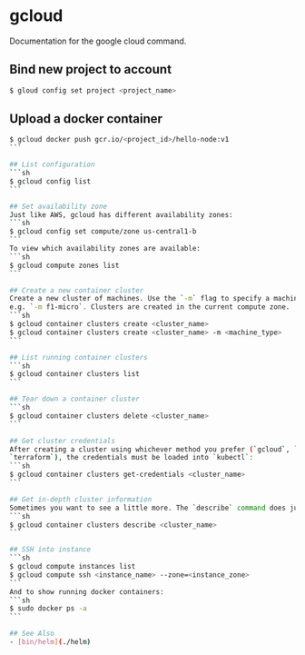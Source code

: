 # gcloud
Documentation for the google cloud command.

## Bind new project to account
```sh
$ gloud config set project <project_name>
```

## Upload a docker container
````sh
$ gcloud docker push gcr.io/<project_id>/hello-node:v1
```

## List configuration
```sh
$ gcloud config list
```

## Set availability zone
Just like AWS, gcloud has different availability zones:
```sh
$ gcloud config set compute/zone us-central1-b
```
To view which availability zones are available:
```sh
$ gcloud compute zones list
```

## Create a new container cluster
Create a new cluster of machines. Use the `-m` flag to specify a machine type,
e.g. `-m f1-micro`. Clusters are created in the current compute zone.
```sh
$ gcloud container clusters create <cluster_name>
$ gcloud container clusters create <cluster_name> -m <machine_type>
```

## List running container clusters
```sh
$ gcloud container clusters list
```

## Tear down a container cluster
```sh
$ gcloud container clusters delete <cluster_name>
```

## Get cluster credentials
After creating a cluster using whichever method you prefer (`gcloud`, `ui`,
`terraform`), the credentials must be loaded into `kubectl`:
```sh
$ gcloud container clusters get-credentials <cluster_name>
```

## Get in-depth cluster information
Sometimes you want to see a little more. The `describe` command does just that:
```sh
$ gcloud container clusters describe <cluster_name>
```

## SSH into instance
```sh
$ gcloud compute instances list
$ gcloud compute ssh <instance_name> --zone=<instance_zone>
```
And to show running docker containers:
```sh
$ sudo docker ps -a
```

## See Also
- [bin/helm](./helm)
